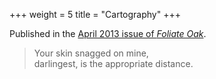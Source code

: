 +++
weight = 5
title = "Cartography"
+++

Published in the [April 2013 issue of *Foliate Oak*](http://eastjasminereview.com/issues/issues/volume-1-issue-3/).

> Your skin snagged on mine,  
> darlingest, is the appropriate distance.